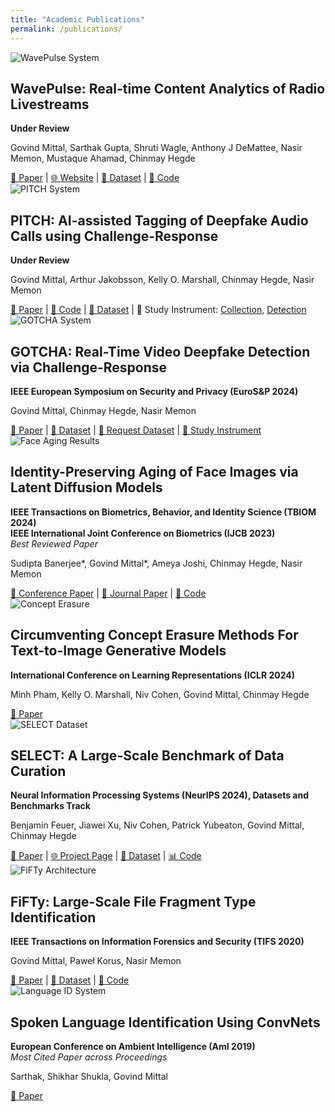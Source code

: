 ```yaml
---
title: "Academic Publications"
permalink: /publications/
---
```


<div class="publication">
  <img src="/assets/images/wavepulse.png" alt="WavePulse System">
  <div class="content">
    <h2>WavePulse: Real-time Content Analytics of Radio Livestreams</h2>
    <p><strong>Under Review</strong></p>
    <p>Govind Mittal, Sarthak Gupta, Shruti Wagle, Anthony J DeMattee, Nasir Memon, Mustaque Ahamad, Chinmay Hegde</p>
    <div class="links">
      <a href="https://arxiv.org/abs/2412.17998">📄 Paper</a> |
      <a href="https://wave-pulse.io">🌐 Website</a> |
      <a href="#">💾 Dataset</a> |
      <a href="#">🐍 Code</a>
    </div>
  </div>
</div>

<div class="publication">
  <img src="/assets/images/pitch.png" alt="PITCH System">
  <div class="content">
    <h2>PITCH: AI-assisted Tagging of Deepfake Audio Calls using Challenge-Response</h2>
    <p><strong>Under Review</strong></p>
    <p>Govind Mittal, Arthur Jakobsson, Kelly O. Marshall, Chinmay Hegde, Nasir Memon</p>
    <div class="links">
      <a href="https://arxiv.org/abs/2402.18085">📄 Paper</a> |
      <a href="#">🐍 Code</a> |
      <a href="#">💾 Dataset</a> | 
      🦍 Study Instrument: <a href="https://app.gorilla.sc/openmaterials/722500">Collection</a>, <a href="https://app.gorilla.sc/openmaterials/769578">Detection</a> 
    </div>
  </div>
</div>

<div class="publication">
  <img src="/assets/images/gotcha.png" alt="GOTCHA System">
  <div class="content">
    <h2>GOTCHA: Real-Time Video Deepfake Detection via Challenge-Response</h2>
    <p><strong>IEEE European Symposium on Security and Privacy (EuroS&P 2024)</strong></p>
    <p>Govind Mittal, Chinmay Hegde, Nasir Memon</p>
    <div class="links">
      <a href="https://arxiv.org/abs/2210.06186">📄 Paper</a> |
      <a href="https://github.com/mittalgovind/GOTCHA-Deepfakes">💾 Dataset</a> | 
      <a href="https://docs.google.com/forms/d/e/1FAIpQLSfqvcXbHu1VkVrPXmtP-Z9TZFrRIRO389CR4B37nLJ7FFdNkQ/viewform">👋 Request Dataset</a> | 
      <a href="https://app.gorilla.sc/openmaterials/693684">🦍 Study Instrument</a>
    </div>
  </div>
</div>

<div class="publication">
  <img src="/assets/images/aging.png" alt="Face Aging Results">
  <div class="content">
    <h2>Identity-Preserving Aging of Face Images via Latent Diffusion Models</h2>
    <p><strong>IEEE Transactions on Biometrics, Behavior, and Identity Science (TBIOM 2024)</strong><br>
    <strong>IEEE International Joint Conference on Biometrics (IJCB 2023)</strong><br>
    <em>Best Reviewed Paper</em></p>
    <p>Sudipta Banerjee*, Govind Mittal*, Ameya Joshi, Chinmay Hegde, Nasir Memon</p>
    <div class="links">
      <a href="https://arxiv.org/abs/2307.08585">📄 
Conference Paper</a> |
      <a href="https://ieeexplore.ieee.org/abstract/document/10504891">📄 
Journal Paper</a> |
      <a href="https://github.com/sudban3089/ID-Preserving-Facial-Aging">🐍 Code</a>
    </div>
  </div>
</div>

<div class="publication">
  <img src="/assets/images/concept-erasing2.png" alt="Concept Erasure">
  <div class="content">
    <h2>Circumventing Concept Erasure Methods For Text-to-Image Generative Models</h2>
    <p><strong>International Conference on Learning Representations (ICLR 2024)</strong></p>
    <p>Minh Pham, Kelly O. Marshall, Niv Cohen, Govind Mittal, Chinmay Hegde</p>
    <div class="links">
      <a href="https://openreview.net/forum?id=ag3o2T51Ht">📄 Paper</a>
    </div>
  </div>
</div>

<div class="publication">
  <img src="/assets/images/select.png" alt="SELECT Dataset">
  <div class="content">
    <h2>SELECT: A Large-Scale Benchmark of Data Curation</h2>
    <p><strong>Neural Information Processing Systems (NeurIPS 2024), Datasets and Benchmarks Track</strong></p>
    <p>Benjamin Feuer, Jiawei Xu, Niv Cohen, Patrick Yubeaton, Govind Mittal, Chinmay Hegde</p>
    <div class="links">
      <a href="https://arxiv.org/pdf/2410.05057">📄 Paper</a> |
      <a href="https://nyu-dice-lab.github.io/SELECT/">🌐 Project Page</a> |
      <a href="https://huggingface.co/collections/nyu-dice-lab/imagenet-666e885314f1c262fec84ef8">💾 Dataset</a> |
      <a href="https://github.com/jimmyxu123/SELECT">📊 Code</a>
    </div>
  </div>
</div>

<div class="publication">
  <img src="/assets/images/fifty.jpg" alt="FiFTy Architecture">
  <div class="content">
    <h2>FiFTy: Large-Scale File Fragment Type Identification</h2>
    <p><strong>IEEE Transactions on Information Forensics and Security (TIFS 2020)</strong></p>
    <p>Govind Mittal, Paweł Korus, Nasir Memon</p>
    <div class="links">
      <a href="https://arxiv.org/abs/1908.06148">📄 Paper</a> |
      <a href="https://ieee-dataport.
org/open-access/file-fragment-type-fft-75-dataset">💾 Dataset</a> |
      <a href="https://github.com/mittalgovind/fifty">🐍 Code</a>
    </div>
  </div>
</div>

<div class="publication">
  <img src="/assets/images/spoken-lang.png" alt="Language ID System">
  <div class="content">
    <h2>Spoken Language Identification Using ConvNets</h2>
    <p><strong>European Conference on Ambient Intelligence (AmI 2019)</strong><br>
    <em>Most Cited Paper across Proceedings</em></p>
    <p>Sarthak, Shikhar Shukla, Govind Mittal</p>
    <div class="links">
      <a href="https://arxiv.org/abs/1910.04269">📄 Paper</a>
    </div>
  </div>
</div>